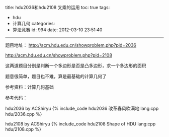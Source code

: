 title: hdu2036和hdu2108  叉乘的运用
toc: true
tags:
  - hdu
  - 计算几何
categories:
  - 算法竞赛
id: 994
date: 2012-03-10 23:51:40
---

题目地址：
http://acm.hdu.edu.cn/showproblem.php?pid=2036

http://acm.hdu.edu.cn/showproblem.php?pid=2108


这两道题目分别是判断一个多边形是否是凸多边形，求一个多边形的面积

题意很简单，题目也不难，算是最基础的计算几何了

参考资料：计算几何基础

参考代码：

hdu2036 by ACShiryu
{% include_code hdu2036 改革春风吹满地 lang:cpp hdu/2036.cpp %}

hdu2108 by ACShiryu
{% include_code hdu2108 Shape of HDU lang:cpp hdu/2108.cpp %}


